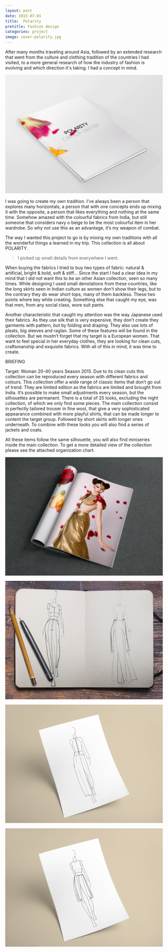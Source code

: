 ```yaml
---
layout: post
date: 2015-07-01
title:  Polarity
pretitle: Fashion design
categories: project
image: cover-polarity.jpg
---
```


After many months traveling around Asia, followed by an extended research that went from the culture and clothing tradition of the countries I had visited, to a more general research of how the industry of fashion is evolving and which direction it's taking. I had a concept in mind.   

![ALT](/assets/images/img-polarity-2.png)

I was going to create my own tradition.
I’ve always been a person that explores many horizontals, a person that with one concepts ends up mixing it with the opposite, a person that likes everything and nothing at the same time.
Somehow amazed with the colourful fabrics from India, but still someone that considers navy o beige to be the most colourful item in her wardrobe. So why not use this as an advantage, it’s my weapon of combat.

The way I wanted this project to go is by mixing my own traditions with all the wonderful things a learned in my trip. This collection is all about POLARITY.

> I picked up small details from everywhere I went.

When buying the fabrics I tried to buy two types of fabric: natural & artificial, bright & bold, soft & stiff…
Since the start I had a clear idea in my mind that I did not want this to be an other Asian collection, seen so many times. While designing I used small denotations from these countries, like the long skirts seen in Indian culture as women don’t show their legs, but to the contrary they do wear short tops, many of them backless. These two points where key while creating. Something else that caught my eye, was that men, from any social class, wore suit pants.

Another characteristic that caught my attention was the way Japanese used their fabrics. As they use silk that is very expensive, they don’t create they garments with pattern, but by folding and draping. They also use lots of pleats, big sleeves and raglan. Some of these features will be found in the collection.
But we mustn’t forget that my target is a European women. That want to feel special in her everyday clothes, they are looking for clean cuts, craftsmanship and exquisite fabrics.
With all of this in mind, it was time to create.

BRIEFING

Target: Woman 20-40 years
Season 2015. Due to its clean cuts this collection can be reproduced every season with different fabrics and colours.
This collection offer a wide range of classic items that don’t go out of trend. They are limited edition as the fabrics are limited and brought from India.
It’s possible to make small adjustments every season, but the silhouettes are permanent.
There is a total of 25 looks, excluding the night collection, of which we only find some pieces.
The main collection consist in perfectly tailored trouser in fine wool, that give a very sophisticated appearance combined with more playful shirts, that can be made longer to content the target group. Followed by short skirts with longer ones underneath.
To combine with these looks you will also find a series of jackets and coats.

All these items follow the same silhouette, you will also find miniseries inside the main collection.  To get a more detailed view of the collection please see the attached organization chart.


![ALT](/assets/images/img-polarity-1.png)


![ALT](/assets/images/img-polarity-3.png)

![ALT](/assets/images/img-polarity-4.png)

![ALT](/assets/images/img-polarity-5.png)
